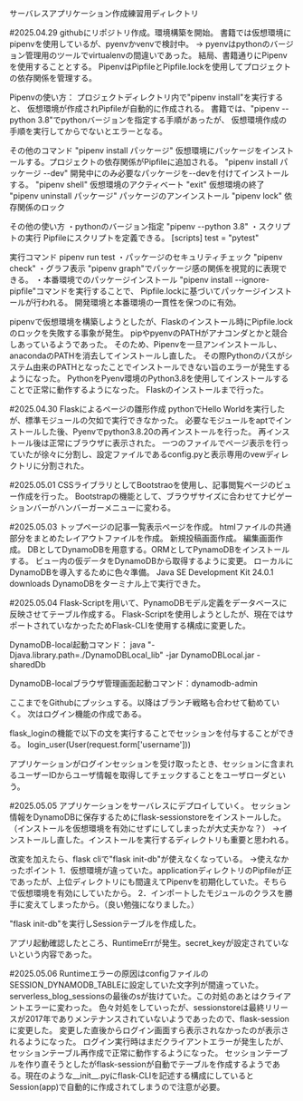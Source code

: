サーバレスアプリケーション作成練習用ディレクトリ

#2025.04.29
githubにリポジトリ作成。環境構築を開始。
書籍では仮想環境にpipenvを使用しているが、pyenvかvenvで検討中。
-> pyenvはpythonのバージョン管理用のツールでvirtualenvの間違いであった。
  結局、書籍通りにPipenvを使用することとする。
  PipenvはPipfileとPipfile.lockを使用してプロジェクトの依存関係を管理する。

Pipenvの使い方：
プロジェクトディレクトリ内で"pipenv install"を実行すると、
仮想環境が作成されPipfileが自動的に作成される。
書籍では、"pipenv --python 3.8"でpythonバージョンを指定する手順があったが、
仮想環境作成の手順を実行してからでないとエラーとなる。

その他のコマンド
"pipenv install パッケージ"   仮想環境にパッケージをインストールする。プロジェクトの依存関係がPipfileに追加される。
"pipenv install パッケージ --dev"  開発中にのみ必要なパッケージを--devを付けてインストールする。
"pipenv shell"  仮想環境のアクティベート
"exit"  仮想環境の終了
"pipenv uninstall パッケージ"  パッケージのアンインストール
"pipenv lock"  依存関係のロック

その他の使い方
・pythonのバージョン指定  "pipenv --python 3.8"
・スクリプトの実行  Pipfileにスクリプトを定義できる。
  [scripts]
  test = "pytest"
  
  実行コマンド
  pipenv run test
・パッケージのセキュリティチェック  "pipenv check"
・グラフ表示  "pipenv graph"でパッケージ感の関係を視覚的に表現できる。
・本番環境でのパッケージインストール  "pipenv install --ignore-pipfile"コマンドを実行することで、
Pipfile.lockに基づいてパッケージインストールが行われる。
開発環境と本番環境の一貫性を保つのに有効。

pipenvで仮想環境を構築しようとしたが、Flaskのインストール時にPipfile.lockのロックを失敗する事象が発生。
pipやpyenvのPATHがアナコンダとかと競合しあっているようであった。
そのため、Pipenvを一旦アンインストールし、anacondaのPATHを消去してインストールし直した。
その際Pythonのパスがシステム由来のPATHとなったことでインストールできない旨のエラーが発生するようになった。
PythonをPyenv環境のPython3.8を使用してインストールすることで正常に動作するようになった。
Flaskのインストールまで行った。



#2025.04.30
Flaskによるページの雛形作成
pythonでHello Worldを実行したが、標準モジュールの欠如で実行できなかった。
必要なモジュールをaptでインストールした後、Pyenvでpython3.8.20の再インストールを行った。
再インストール後は正常にブラウザに表示された。
一つのファイルでページ表示を行っていたが徐々に分割し、設定ファイルであるconfig.pyと表示専用のvewディレクトリに分割された。


#2025.05.01
CSSライブラリとしてBootstraoを使用し、記事閲覧ページのビュー作成を行った。
Bootstrapの機能として、ブラウザサイズに合わせてナビゲーションバーがハンバーガーメニューに変わる。


#2025.05.03
トップページの記事一覧表示ページを作成。
htmlファイルの共通部分をまとめたレイアウトファイルを作成。
新規投稿画面作成。
編集画面作成。
DBとしてDynamoDBを用意する。ORMとしてPynamoDBをインストールする。
ビュー内の仮データをDynamoDBから取得するように変更。
ローカルにDynamoDBを導入するために色々準備。
Java SE Development Kit 24.0.1 downloads
DynamoDBをターミナル上で実行できた。

#2025.05.04
Flask-Scriptを用いて、PynamoDBモデル定義をデータベースに反映させてテーブル作成する。
Flask-Scriptを使用しようとしたが、現在ではサポートされていなかったためFlask-CLIを使用する構成に変更した。

DynamoDB-local起動コマンド：
java "-Djava.library.path=./DynamoDBLocal_lib" -jar DynamoDBLocal.jar -sharedDb

DynamoDB-localブラウザ管理画面起動コマンド：dynamodb-admin

ここまでをGithubにプッシュする。以降はブランチ戦略も合わせて勧めていく。
次はログイン機能の作成である。

flask_loginの機能で以下の文を実行することでセッションを付与することができる。
login_user(User(request.form['username']))

アプリケーションがログインセッションを受け取ったとき、セッションに含まれるユーザーIDからユーザ情報を取得してチェックすることをユーザローダという。

#2025.05.05
アプリケーションをサーバレスにデプロイしていく。
セッション情報をDynamoDBに保存するためにflask-sessionstoreをインストールした。
（インストールを仮想環境を有効にせずにしてしまったが大丈夫かな？）
->インストールし直した。インストールを実行するディレクトリも重要と思われる。

改変を加えたら、flask cliで"flask init-db"が使えなくなっている。
->使えなかったポイント
  1．仮想環境が違っていた。applicationディレクトリのPipfileが正であったが、上位ディレクトリにも間違えてPipenvを初期化していた。そちらで仮想環境を有効にしていたから。
  2．インポートしたモジュールのクラスを勝手に変えてしまったから。（良い勉強になりました。）

"flask init-db"を実行しSessionテーブルを作成した。

アプリ起動確認したところ、RuntimeErrが発生。secret_keyが設定されていないという内容であった。

#2025.05.06
Runtimeエラーの原因はconfigファイルのSESSION_DYNAMODB_TABLEに設定していた文字列が間違っていた。
serverless_blog_sessionsの最後のsが抜けていた。この対処のあとはクライアントエラーに変わった。
色々対処をしていったが、sessionstoreは最終リリースが2017年でありメンテナンスされていないようであったので、flask-sessionに変更した。
変更した直後からログイン画面すら表示されなかったのが表示されるようになった。
ログイン実行時はまだクライアントエラーが発生したが、セッションテーブル再作成で正常に動作するようになった。
セッションテーブルを作り直そうとしたがflask-sessionが自動でテーブルを作成するようである。現在のような__init__.pyにflask-CLIを記述する構成にしているとSession(app)で自動的に作成されてしまうので注意が必要。






